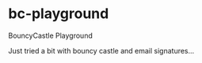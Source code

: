 # bc-playground
BouncyCastle Playground

Just tried a bit with bouncy castle and email signatures...

